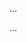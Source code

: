 <panel type="info" header=":trophy: Can implement association classes :star::star::star:" expandable expanded no-close>

<panel type="info" header=":trophy: Can explain the meaning of association classes :star::star::star:" expandable>
  <include src="../../book/oopDesign/associations/associationClasses/full.md" />
  <panel header=":dart: Evidence" expanded>

...

  </panel>
</panel>

<panel type="info" header=":trophy: Can interpret association classes in class diagrams :star::star::star:" expandable>
  <include src="../../book/uml/classDiagrams/associationClasses/what/full.md" />
  <panel header=":dart: Evidence" expanded>

...

  </panel>
</panel>

</panel>
